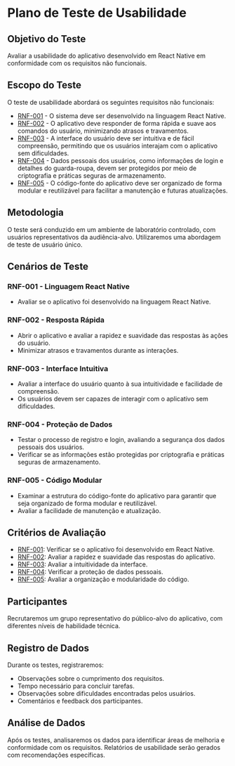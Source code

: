 # Plano de Teste de Usabilidade

## Objetivo do Teste
Avaliar a usabilidade do aplicativo desenvolvido em React Native em conformidade com os requisitos não funcionais.

## Escopo do Teste
O teste de usabilidade abordará os seguintes requisitos não funcionais:

- [RNF-001](#rnf-001) - O sistema deve ser desenvolvido na linguagem React Native.
- [RNF-002](#rnf-002) - O aplicativo deve responder de forma rápida e suave aos comandos do usuário, minimizando atrasos e travamentos.
- [RNF-003](#rnf-003) - A interface do usuário deve ser intuitiva e de fácil compreensão, permitindo que os usuários interajam com o aplicativo sem dificuldades.
- [RNF-004](#rnf-004) - Dados pessoais dos usuários, como informações de login e detalhes do guarda-roupa, devem ser protegidos por meio de criptografia e práticas seguras de armazenamento.
- [RNF-005](#rnf-005) - O código-fonte do aplicativo deve ser organizado de forma modular e reutilizável para facilitar a manutenção e futuras atualizações.

## Metodologia
O teste será conduzido em um ambiente de laboratório controlado, com usuários representativos da audiência-alvo. Utilizaremos uma abordagem de teste de usuário único.

## Cenários de Teste

### RNF-001 - Linguagem React Native
- Avaliar se o aplicativo foi desenvolvido na linguagem React Native.

### RNF-002 - Resposta Rápida
- Abrir o aplicativo e avaliar a rapidez e suavidade das respostas às ações do usuário.
- Minimizar atrasos e travamentos durante as interações.

### RNF-003 - Interface Intuitiva
- Avaliar a interface do usuário quanto à sua intuitividade e facilidade de compreensão.
- Os usuários devem ser capazes de interagir com o aplicativo sem dificuldades.

### RNF-004 - Proteção de Dados
- Testar o processo de registro e login, avaliando a segurança dos dados pessoais dos usuários.
- Verificar se as informações estão protegidas por criptografia e práticas seguras de armazenamento.

### RNF-005 - Código Modular
- Examinar a estrutura do código-fonte do aplicativo para garantir que seja organizado de forma modular e reutilizável.
- Avaliar a facilidade de manutenção e atualização.

## Critérios de Avaliação
- [RNF-001](#rnf-001): Verificar se o aplicativo foi desenvolvido em React Native.
- [RNF-002](#rnf-002): Avaliar a rapidez e suavidade das respostas do aplicativo.
- [RNF-003](#rnf-003): Avaliar a intuitividade da interface.
- [RNF-004](#rnf-004): Verificar a proteção de dados pessoais.
- [RNF-005](#rnf-005): Avaliar a organização e modularidade do código.

## Participantes
Recrutaremos um grupo representativo do público-alvo do aplicativo, com diferentes níveis de habilidade técnica.

## Registro de Dados
Durante os testes, registraremos:
- Observações sobre o cumprimento dos requisitos.
- Tempo necessário para concluir tarefas.
- Observações sobre dificuldades encontradas pelos usuários.
- Comentários e feedback dos participantes.

## Análise de Dados
Após os testes, analisaremos os dados para identificar áreas de melhoria e conformidade com os requisitos. Relatórios de usabilidade serão gerados com recomendações específicas.


